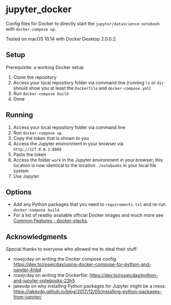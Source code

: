 # jupyter_docker

Config files for Docker to directly start the `jupyter/datascience-notebook` with `docker-compose up`.

Tested on macOS 10.14 with Docker Desktop 2.0.0.2.

## Setup

Prerequisite: a working Docker setup

1. Clone the repository
2. Access your local repository folder via command line (running `ls` or `dir` should show you at least the `Dockerfile` and `docker-compose.yml`)
3. Run `docker-compose build`
4. Done

## Running

1. Access your local repository folder via command line
2. Run `docker-compose up`
3. Copy the token that is shown to you
4. Access the Jupyter environment in your browser via `http://127.0.0.1:8888`
5. Paste the token
6. Access the folder `work` in the Jupyter environment in your browser, this location is now identical to the location `./notebooks` in your local file system
7. Use Jupyter


## Options
* Add any Python packages that you need to `requirements.txt` and re-run `docker-compose build`
* For a list of readily available official Docker images and much more see [Common Features - docker-stacks](https://jupyter-docker-stacks.readthedocs.io/en/latest/using/common.html).


## Acknowledgments

Special thanks to everyone who allowed me to steal their stuff:

* rosejcday on writing the Docker compose config: https://dev.to/rosejcday/using-docker-compose-for-python-and-jupyter-4nbd
* rosejcday on writing the Dockerfile: https://dev.to/rosejcday/python-and-jupyter-notebooks-23h5
* jakevdp on why installing Python packages for Jupyter might be a mess: https://jakevdp.github.io/blog/2017/12/05/installing-python-packages-from-jupyter/



